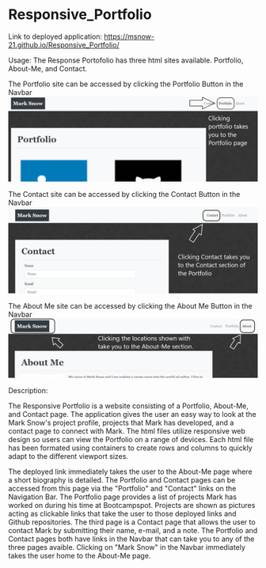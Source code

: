 # Responsive_Portfolio

Link to deployed application: https://msnow-21.github.io/Responsive_Portfolio/

Usage: The Response Portofolio has three html sites available. Portfolio, About-Me, and Contact.

The Portfolio site can be accessed by clicking the Portfolio Button in the Navbar
![](./assets/IMGS/Portfolioarrows.png)

The Contact site can be accessed by clicking the Contact Button in the Navbar
![](./assets/IMGS/ContactArrows.png)

The About Me site can be accessed by clicking the About Me Button in the Navbar
![](./assets/IMGS/AboutMeArrows.png)


Description:

The Responsive Portfolio is a website consisting of a Portfolio, About-Me, and Contact page. The application gives the user an easy way to look at the Mark Snow's project profile, projects that Mark has developed, and a contact page to connect with Mark. The html files utilize responsive web design so users can view the Portfolio on a range of devices. Each html file has been formated using containers to create rows and columns to quickly adapt to the different viewport sizes.

The deployed link immediately takes the user to the About-Me page where a short biography is detailed. The Portfolio and Contact pages can be accessed from this page via the "Portfolio" and "Contact" links on the Navigation Bar. The Portfolio page provides a list of projects Mark has worked on during his time at Bootcampspot. Projects are shown as pictures acting as clickable links that take the user to those deployed links and Github repositories. The third page is a Contact page that allows the user to contact Mark by submitting their name, e-mail, and a note. The Portfolio and Contact pages both have links in the Navbar that can take you to any of the three pages avaible. Clicking on "Mark Snow" in the Navbar immediately takes the user home to the About-Me page.





